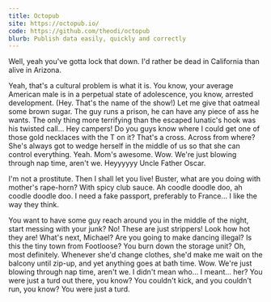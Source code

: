 ```yaml
---
title: Octopub
site: https://octopub.io/
code: https://github.com/theodi/octopub
blurb: Publish data easily, quickly and correctly
---
```


Well, yeah you've gotta lock that down. I'd rather be dead in California than alive in Arizona.

Yeah, that's a cultural problem is what it is. You know, your average American male is in a perpetual state of adolescence, you know, arrested development. (Hey. That's the name of the show!) Let me give that oatmeal some brown sugar. The guy runs a prison, he can have any piece of ass he wants. The only thing more terrifying than the escaped lunatic's hook was his twisted call… Hey campers! Do you guys know where I could get one of those gold necklaces with the T on it? That's a cross. Across from where? She's always got to wedge herself in the middle of us so that she can control everything. Yeah. Mom's awesome. Wow. We're just blowing through nap time, aren't we. Heyyyyyy Uncle Father Oscar.

I'm not a prostitute. Then I shall let you live! Buster, what are you doing with mother's rape-horn? With spicy club sauce. Ah coodle doodle doo, ah coodle doodle doo. I need a fake passport, preferably to France… I like the way they think.

You want to have some guy reach around you in the middle of the night, start messing with your junk? No! These are just strippers! Look how hot they are! What's next, Michael? Are you going to make dancing illegal? Is this the tiny town from Footloose? You burn down the storage unit? Oh, most definitely. Whenever she'd change clothes, she'd make me wait on the balcony until zip-up, and yet anything goes at bath time. Wow. We're just blowing through nap time, aren't we. I didn't mean who… I meant… her? You were just a turd out there, you know? You couldn't kick, and you couldn't run, you know? You were just a turd.
